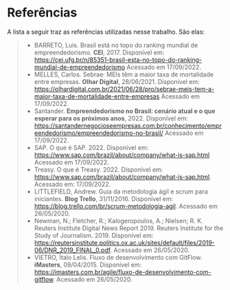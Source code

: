 # Referências

A lista a seguir traz as referências utilizadas nesse trabalho. São elas: 
> - BARRETO, Luis. Brasil está no topo do ranking mundial de empreendedorismo. **CEI**, 2017. Disponível em: https://cei.ufg.br/n/85351-brasil-esta-no-topo-do-ranking-mundial-de-empreendedorismo Acessado em 17/09/2022. 
> - MELLES, Carlos. Sebrae: MEIs têm a maior taxa de mortalidade entre empresas. **Olhar Digital**, 28/06/2021. Disponível em: https://olhardigital.com.br/2021/06/28/pro/sebrae-meis-tem-a-maior-taxa-de-mortalidade-entre-empresas Acessado em 17/09/2022.
> - Santander. **Empreendedorismo no Brasil: cenário atual e o que esperar para os próximos anos**, 2022. Disponível em: https://santandernegocioseempresas.com.br/conhecimento/empreendedorismo/empreendedorismo-no-brasil/ Acessado em 17/09/2022.   
> - SAP. O que é SAP. 2022. Disponível em:  https://www.sap.com/brazil/about/company/what-is-sap.html Acessado em 17/09/2022.
> - Treasy. O que é Treasy. 2022. Disponível em: https://www.sap.com/brazil/about/company/what-is-sap.html. Acessado em: 17/09/2022.
> - LITTLEFIELD, Andrew. Guia da metodologia ágil e scrum para iniciantes. **Blog Trello**, 31/11/2016. Disponível em: https://blog.trello.com/br/scrum-metodologia-agil. Acessado em 26/05/2020.
> - Newman, N.; Fletcher, R.; Kalogeropoulos, A.; Nielsen; R. K. Reuters Institute Digital News Report 2019.  Reuters Institute for the Study of Journalism. 2019.
    Disponível em: https://reutersinstitute.politics.ox.ac.uk/sites/default/files/2019-06/DNR_2019_FINAL_0.pdf. Acessado em 26/05/2020.
> - VIETRO, Ítalo Lelis. Fluxo de desenvolvimento com GitFlow. **iMasters**, 09/04/2015. Disponível em: https://imasters.com.br/agile/fluxo-de-desenvolvimento-com-gitflow. Acessado em 26/05/2020.



